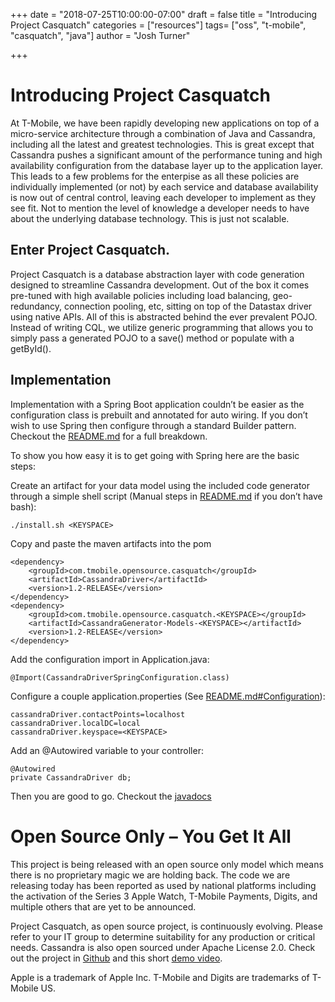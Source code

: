 +++
date = "2018-07-25T10:00:00-07:00"
draft = false
title = "Introducing Project Casquatch"
categories = ["resources"]
tags= ["oss", "t-mobile", "casquatch", "java"]
author = "Josh Turner"

+++

# Introducing Project Casquatch

At T-Mobile, we have been rapidly developing new applications on top of a micro-service architecture through a combination of Java and Cassandra, including all the latest and greatest technologies. This is great except that Cassandra pushes a significant amount of the performance tuning and high availability configuration from the database layer up to the application layer. This leads to a few problems for the enterpise as all these policies are individually implemented (or not) by each service and database availability is now out of central control, leaving each developer to implement as they see fit. Not to mention the level of knowledge a developer needs to have about the underlying database technology. This is just not scalable.

## Enter Project Casquatch.

Project Casquatch is a database abstraction layer with code generation designed to streamline Cassandra development. Out of the box it comes pre-tuned with high available policies including load balancing, geo-redundancy, connection pooling, etc, sitting on top of the Datastax driver using native APIs. All of this is abstracted behind the ever prevalent POJO. Instead of writing CQL, we utilize generic programming that allows you to simply pass a generated POJO to a save() method or populate with a getById().

## Implementation

Implementation with a Spring Boot application couldn’t be easier as the configuration class is prebuilt and annotated for auto wiring. If you don’t wish to use Spring then configure through a standard Builder pattern. Checkout the [README.md](https://github.com/tmobile/casquatch/blob/master/README.md) for a full breakdown.

To show you how easy it is to get going with Spring here are the basic steps:

Create an artifact for your data model using the included code generator through a simple shell script (Manual steps in [README.md](https://github.com/tmobile/casquatch/blob/master/README.md) if you don’t have bash):

```
./install.sh <KEYSPACE>
```
Copy and paste the maven artifacts into the pom
```
<dependency>
    <groupId>com.tmobile.opensource.casquatch</groupId>
    <artifactId>CassandraDriver</artifactId>
    <version>1.2-RELEASE</version>
</dependency>
<dependency>
    <groupId>com.tmobile.opensource.casquatch.<KEYSPACE></groupId>
    <artifactId>CassandraGenerator-Models-<KEYSPACE></artifactId>
    <version>1.2-RELEASE</version>
</dependency>
```

Add the configuration import in Application.java:
```
@Import(CassandraDriverSpringConfiguration.class)
```

Configure a couple application.properties (See [README.md#Configuration](https://github.com/tmobile/casquatch/blob/master/README.md#configuration)):
```
cassandraDriver.contactPoints=localhost
cassandraDriver.localDC=local
cassandraDriver.keyspace=<KEYSPACE>
```

Add an @Autowired variable to your controller:
```
@Autowired
private CassandraDriver db;
```

Then you are good to go. Checkout the [javadocs](https://tmobile.github.io/casquatch)



# Open Source Only – You Get It All

This project is being released with an open source only model which means there is no proprietary magic we are holding back. The code we are releasing today has been reported as used by national platforms including the activation of the Series 3 Apple Watch, T-Mobile Payments, Digits, and multiple others that are yet to be announced.

Project Casquatch, as open source project, is continuously evolving.  Please refer to your IT group to determine suitability for any production or critical needs. Cassandra is also open sourced under Apache License 2.0. Check out the project in  [Github](https://github.com/tmobile/casquatch/)  and this short [demo video](https://www.youtube.com/watch?v=XNVZFzTsM04).

Apple is a trademark of Apple Inc.  T-Mobile and Digits  are trademarks of T-Mobile US.

